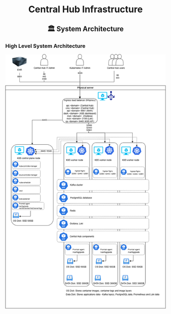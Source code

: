 <div align="center">
<h1>Central Hub Infrastructure</h1>
<h2> 🏛️ System Architecture </h2>
</div>

### High Level System Architecture

![k8s_infra.drawio](/Images/K8s_Infra.drawio.png)
